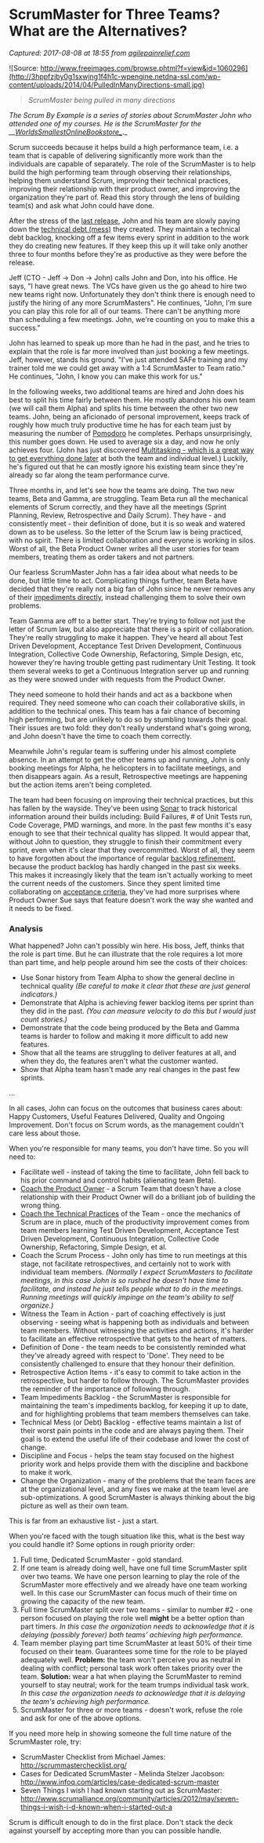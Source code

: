 # ScrumMaster for Three Teams? What are the Alternatives?

_Captured: 2017-08-08 at 18:55 from [agilepainrelief.com](https://agilepainrelief.com/notesfromatooluser/2014/04/scrummaster-for-three-teams-what-are-the-alternatives.html#.WYntA6CbGaN)_

![Source: http://www.freeimages.com/browse.phtml?f=view&id=1060296](http://3hppfzjby0g1sxwjng1f4h1c-wpengine.netdna-ssl.com/wp-content/uploads/2014/04/PulledInManyDirections-small.jpg)

> _ScrumMaster being pulled in many directions_

_The Scrum By Example is a series of stories about ScrumMaster John who attended one of my courses. He is the ScrumMaster for the __[WorldsSmallestOnlineBookstore_](http://agilepainrelief.com/notesfromatooluser/category/agile/scrum/scrummaster-tales)_._

Scrum succeeds because it helps build a high performance team, i.e. a team that is capable of delivering significantly more work than the individuals are capable of separately. The role of the ScrumMaster is to help build the high performing team through observing their relationships, helping them understand Scrum, improving their technical practices, improving their relationship with their product owner, and improving the organization they're part of. Read this story through the lens of building team(s) and ask what John could have done.

After the stress of the [last release](http://agilepainrelief.com/notesfromatooluser/2014/03/scrummaster-tales-overtime-on-a-scrum-team-is-an-unhealthy-sign.html), John and his team are slowly paying down the [technical debt (mess)](http://www.infoq.com/articles/technical-debt-levison) they created. They maintain a technical debt backlog, knocking off a few items every sprint in addition to the work they do creating new features. If they keep this up it will take only another three to four months before they're as productive as they were before the release.

Jeff (CTO - Jeff -> Don -> John) calls John and Don, into his office. He says, "I have great news. The VCs have given us the go ahead to hire two new teams right now. Unfortunately they don't think there is enough need to justify the hiring of any more ScrumMasters". He continues, "John, I'm sure you can play this role for all of our teams. There can't be anything more than scheduling a few meetings. John, we're counting on you to make this a success."

John has learned to speak up more than he had in the past, and he tries to explain that the role is far more involved than just booking a few meetings. Jeff, however, stands his ground. "I've just attended SAFe training and my trainer told me we could get away with a 1:4 ScrumMaster to Team ratio." He continues, "John, I know you can make this work for us."

In the following weeks, two additional teams are hired and John does his best to split his time fairly between them. He mostly abandons his own team (we will call them Alpha) and splits his time between the other two new teams. John, being an aficionado of personal improvement, keeps track of roughly how much truly productive time he has for each team just by measuring the number of [Pomodoro](http://en.wikipedia.org/wiki/Pomodoro_Technique) he completes. Perhaps unsurprisingly, this number goes down. He used to average six a day, and now he only achieves four. (John has just discovered [Multitasking - which is a great way to get everything done later](http://www.infoq.com/articles/multitasking-problems) at both the team and individual level.) Luckily, he's figured out that he can mostly ignore his existing team since they're already so far along the team performance curve.

Three months in, and let's see how the teams are doing. The two new teams, Beta and Gamma, are struggling. Team Beta run all the mechanical elements of Scrum correctly, and they have all the meetings (Sprint Planning, Review, Retrospective and Daily Scrum). They have - and consistently meet - their definition of done, but it is so weak and watered down as to be useless. So the letter of the Scrum law is being practiced, with no spirit. There is limited collaboration and everyone is working in silos. Worst of all, the Beta Product Owner writes all the user stories for team members, treating them as order takers and not partners.

Our fearless ScrumMaster John has a fair idea about what needs to be done, but little time to act. Complicating things further, team Beta have decided that they're really not a big fan of John since he never removes any of their [impediments directly](http://agilepainrelief.com/notesfromatooluser/2011/12/scrummaster-tales-impediments-are-holding-back-the-team.html), instead challenging them to solve their own problems.

Team Gamma are off to a better start. They're trying to follow not just the letter of Scrum law, but also appreciate that there is a spirit of collaboration. They're really struggling to make it happen. They've heard all about Test Driven Development, Acceptance Test Driven Development, Continuous Integration, Collective Code Ownership, Refactoring, Simple Design, etc, however they're having trouble getting past rudimentary Unit Testing. It took them several weeks to get a Continuous Integration server up and running as they were snowed under with requests from the Product Owner.

They need someone to hold their hands and act as a backbone when required. They need someone who can coach their collaborative skills, in addition to the technical ones. This team has a fair chance of becoming high performing, but are unlikely to do so by stumbling towards their goal. Their issues are two fold: they don't really understand what's going wrong, and John doesn't have the time to coach them correctly.

Meanwhile John's regular team is suffering under his almost complete absence. In an attempt to get the other teams up and running, John is only booking meetings for Alpha, he helicopters in to facilitate meetings, and then disappears again. As a result, Retrospective meetings are happening but the action items aren't being completed.

The team had been focusing on improving their technical practices, but this has fallen by the wayside. They've been using [Sonar](http://www.sonarsource.com/products/benefits/product-benefits/) to track historical information around their builds including: Build Failures, # of Unit Tests run, Code Coverage, PMD warnings, and more. In the past few months it's easy enough to see that their technical quality has slipped. It would appear that, without John to question, they struggle to finish their commitment every sprint, even when it's clear that they overcommitted. Worst of all, they seem to have forgotten about the importance of regular [backlog refinement](http://agilepainrelief.com/notesfromatooluser/2012/06/scrummaster-tales-learning-how-to-estimate.html), because the product backlog has hardly changed in the past six weeks. This makes it increasingly likely that the team isn't actually working to meet the current needs of the customers. Since they spent limited time collaborating on [acceptance criteria](http://agilepainrelief.com/notesfromatooluser/2013/02/scrummaster-tales-team-collaborate-acceptance-criteria.html), they've had more surprises where Product Owner Sue says that feature doesn't work the way she wanted and it needs to be fixed.

### Analysis

What happened? John can't possibly win here. His boss, Jeff, thinks that the role is part time. But he can illustrate that the role requires a lot more than part time, and help people around him see the costs of their choices:

  * Use Sonar history from Team Alpha to show the general decline in technical quality _(Be careful to make it clear that these are just general indicators.)_
  * Demonstrate that Alpha is achieving fewer backlog items per sprint than they did in the past. _(You can measure velocity to do this but I would just count stories.)_
  * Demonstrate that the code being produced by the Beta and Gamma teams is harder to follow and making it more difficult to add new features.
  * Show that all the teams are struggling to deliver features at all, and when they do, the features aren't what the customer wanted.
  * Show that Alpha team hasn't made any real changes in the past few sprints.

…

In all cases, John can focus on the outcomes that business cares about: Happy Customers, Useful Features Delivered, Quality and Ongoing Improvement. Don't focus on Scrum words, as the management couldn't care less about those.

When you're responsible for many teams, you don't have time. So you will need to:

  * Facilitate well - instead of taking the time to facilitate, John fell back to his prior command and control habits (alienating team Beta).
  * [Coach the Product Owner](http://agilepainrelief.com/notesfromatooluser/2011/07/the-scrummaster-tales.html) - a Scrum Team that doesn't have a close relationship with their Product Owner will do a brilliant job of building the wrong thing.
  * [Coach the Technical Practices](http://agilepainrelief.com/notesfromatooluser/2012/03/scrummaster-talesthe-team-learn-how-to-learn.html) of the Team - once the mechanics of Scrum are in place, much of the productivity improvement comes from team members learning Test Driven Development, Acceptance Test Driven Development, Continuous Integration, Collective Code Ownership, Refactoring, Simple Design, et al.
  * Coach the Scrum Process - John only has time to run meetings at this stage, not facilitate retrospectives, and certainly not to work with individual team members. _(Normally I expect ScrumMasters to facilitate meetings, in this case John is so rushed he doesn't have time to facilitate, and instead he just tells people what to do in the meetings. Running meetings will quickly impinge on the team's ability to self organize.)_
  * Witness the Team in Action - part of coaching effectively is just observing - seeing what is happening both as individuals and between team members. Without witnessing the activities and actions, it's harder to facilitate an effective retrospective that gets to the heart of matters.
  * Definition of Done - the team needs to be consistently reminded what they've already agreed with respect to 'Done'. They need to be consistently challenged to ensure that they honour their definition.
  * Retrospective Action Items - it's easy to commit to take action in the retrospective, but harder to follow through. The ScrumMaster provides the reminder of the importance of following through.
  * Team Impediments Backlog - the ScrumMaster is responsible for maintaining the team's impediments backlog, for keeping it up to date, and for highlighting problems that team members themselves can take.
  * Technical Mess (or Debt) Backlog - effective teams maintain a list of their worst pain points in the code and are always paying them. Their goal is to extend the useful life of their codebase and lower the cost of change.
  * Discipline and Focus - helps the team stay focused on the highest priority work and helps provide them with the discipline and backbone to make it work.
  * Change the Organization - many of the problems that the team faces are at the organizational level, and any fixes we make at the team level are sub-optimizations. A good ScrumMaster is always thinking about the big picture as well as their own team.

This is far from an exhaustive list - just a start.

When you're faced with the tough situation like this, what is the best way you could handle it? Some options in rough priority order:

  1. Full time, Dedicated ScrumMaster - gold standard.
  2. If one team is already doing well, have one full time ScrumMaster split over two teams. We have one person learning to play the role of the ScrumMaster more effectively and we already have one team working well. In this case our ScrumMaster can focus much of their time on growing the capacity of the new team.
  3. Full time ScrumMaster split over two teams - similar to number #2 - one person focused on playing the role well **might** be a better option than part timers. _In this case the organization needs to acknowledge that it is delaying (possibly forever) both teams' achieving high performance._
  4. Team member playing part time ScrumMaster at least 50% of their time focused on their team. Guarantees some time for the role to be played adequately well. **Problem:** the team won't perceive you as neutral in dealing with conflict; personal task work often takes priority over the team. **Solution:** wear a hat when playing the ScrumMaster to remind yourself to stay neutral; work for the team trumps individual task work. _In this case the organization needs to acknowledge that it is delaying the team's achieving high performance._
  5. ScrumMaster for three or more teams - doesn't work, refuse the role and ask for one of the above options.

If you need more help in showing someone the full time nature of the ScrumMaster role, try:

  * ScrumMaster Checklist from Michael James: <http://scrummasterchecklist.org/>
  * Cases for Dedicated ScrumMaster - Melinda Stelzer Jacobson: <http://www.infoq.com/articles/case-dedicated-scrum-master>
  * Seven Things I wish I had known starting out as ScrumMaster: <http://www.scrumalliance.org/community/articles/2012/may/seven-things-i-wish-i-d-known-when-i-started-out-a>

Scrum is difficult enough to do in the first place. Don't stack the deck against yourself by accepting more than you can possible handle.
